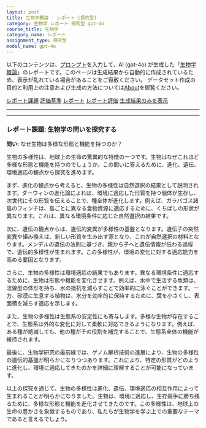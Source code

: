 ```yaml
---
layout: post
title: 生物学概論 - レポート (探究型)
category: 生物学 レポート 探究型 gpt-4o
course_title: 生物学
category_name: レポート
assignment_type: 探究型
model_name: gpt-4o
---
```


以下のコンテンツは、[プロンプト](http://127.0.0.1:8000/generated/生物学/gpt-4o/prompt_レポート-探究型.md)を入力して、AI (gpt-4o) が生成した「[生物学概論](/contents/生物学/)」のレポートです。このページは生成結果から自動的に作成されているため、表示が乱れている場合があることをご容赦ください。
データセット作成の目的と利用上の注意および生成の方法については[About](/About)を御覧ください。

[レポート課題](../レポート課題-探究型)
[評価基準](../評価基準-探究型)
[レポート](../レポート-探究型)
[レポート評価](../レポート評価-探究型)
[生成結果のみを表示](http://127.0.0.1:8000/generated/生物学/gpt-4o/レポート-探究型.md)
  

***
***
  
### レポート課題: 生物学の問いを探究する

**問い:** なぜ生物は多様な形態と機能を持つのか？

生物の多様性は、地球上の生命の驚異的な特徴の一つです。生物はなぜこれほど多様な形態と機能を持つのでしょうか。この問いに答えるために、進化、遺伝、環境適応の観点から探究を進めます。

まず、進化の観点から考えると、生物の多様性は自然選択の結果として説明されます。ダーウィンの進化論によれば、環境に適応した形質を持つ個体が生存し、次世代にその形質を伝えることで、種全体が進化します。例えば、ガラパゴス諸島のフィンチは、島ごとに異なる食物資源に適応するために、くちばしの形状が異なります。これは、異なる環境条件に応じた自然選択の結果です。

次に、遺伝の観点からは、遺伝的変異が多様性の基盤となります。遺伝子の突然変異や組み換えは、新しい形質を生み出す源となり、これが自然選択の材料となります。メンデルの遺伝の法則に基づき、親から子へと遺伝情報が伝わる過程で、遺伝的多様性が生まれます。この多様性が、環境の変化に対する適応能力を高める要因となります。

さらに、生物の多様性は環境適応の結果でもあります。異なる環境条件に適応するために、生物は形態や機能を変化させます。例えば、水中で生活する魚類は、流線型の体形を持ち、水の抵抗を減らすことで効率的に泳ぐことができます。一方、砂漠に生息する植物は、水分を効率的に保持するために、葉を小さくし、表面積を減らす適応を示します。

また、生物の多様性は生態系の安定性にも寄与します。多様な生物が存在することで、生態系は外的な変化に対して柔軟に対応できるようになります。例えば、ある種が絶滅しても、他の種がその役割を補完することで、生態系全体の機能が維持されます。

最後に、生物学研究の最前線では、ゲノム解析技術の進展により、生物の多様性の遺伝的基盤が明らかになりつつあります。これにより、特定の形質がどのように進化し、環境に適応してきたのかを詳細に理解することが可能になっています。

以上の探究を通じて、生物の多様性は進化、遺伝、環境適応の相互作用によって生まれることが明らかになりました。生物は、環境に適応し、生存競争に勝ち残るために、多様な形態と機能を進化させてきたのです。この多様性は、地球上の生命の豊かさを象徴するものであり、私たちが生物学を学ぶ上での重要なテーマであると言えるでしょう。
